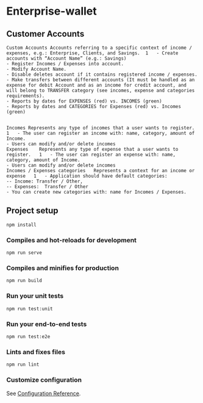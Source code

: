# Enterprise-wallet
## Customer Accounts
```
Custom Accounts	Accounts referring to a specific context of income / expenses, e.g.: Enterprise, Clients, and Savings.	1	- Create accounts with “Account Name” (e.g.: Savings)
- Register Incomes / Expenses into account.
- Modify Account Name.
- Disable deletes account if it contains registered income / expenses.
- Make transfers between different accounts (It must be handled as an expense for debit Account and as an income for credit account, and will belong to TRANSFER category (see incomes, expense and categories requirements).
- Reports by dates for EXPENSES (red) vs. INCOMES (green)
- Reports by dates and CATEGORIES for Expenses (red) vs. Incomes (green)

```
```

Incomes	Represents any type of incomes that a user wants to register.	1	- The user can register an income with: name, category, amount of Income.
- Users can modify and/or delete incomes
Expenses	Represents any type of expense that a user wants to register.	1	- The user can register an expense with: name, category, amount of Income.
- Users can modify and/or delete incomes
Incomes / Expenses categories	Represents a context for an income or expense	1	- Application should have default categories:
-- Income: Transfer / Other,
-- Expenses:  Transfer / Other
- You can create new categories with: name for Incomes / Expenses.
```

## Project setup
```
npm install
```
### Compiles and hot-reloads for development
```
npm run serve
```
### Compiles and minifies for production
```
npm run build
```
### Run your unit tests
```
npm run test:unit
```
### Run your end-to-end tests
```
npm run test:e2e
```
### Lints and fixes files
```
npm run lint
```
### Customize configuration
See [Configuration Reference](https://cli.vuejs.org/config/).
